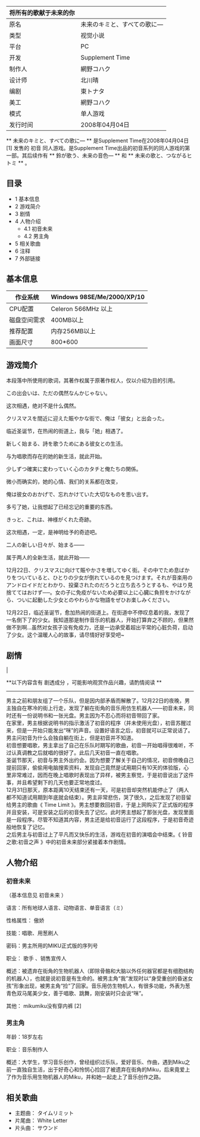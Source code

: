|  将所有的歌献于未来的你  ||
|---|---|
|原名  |  未来のキミと、すべての歌に―   |
|类型  |  视觉小说   |
|平台  |  PC   |
|开发  |  Supplement Time   |
|制作人  |  網野コハク   |
|设计师  |  北川晴   |
|编剧  |  東トナタ   |
|美工  |  網野コハク   |
|模式  |  单人游戏   |
|发行时间  |  2008年04月04日   |
  
** 未来のキミと、すべての歌に―  ** 是Supplement Time在2008年04月04日  [1]  发售的  初音
同人游戏。是Supplement Time出品的初音系列的同人游戏的第一部。其后续作有 ** 鈴が歌う、未来の音色―  ** 和 **
未来の歌と、つながるヒトミ  ** 。

##  目录

  * 1  基本信息 
  * 2  游戏简介 
  * 3  剧情 
  * 4  人物介绍 
    * 4.1  初音未来 
    * 4.2  男主角 
  * 5  相关歌曲 
  * 6  注释 
  * 7  外部链接 

##  基本信息

|  作业系统  |  Windows 98SE/Me/2000/XP/10   
---|---  
CPU配置  |  Celeron 566MHz 以上   
磁盘空间需求  |  400MB以上   
推荐配置  |  内存256MB以上   
画面尺寸  |  800*600   
  
##  游戏简介

本段落中所使用的歌词，其著作权属于原著作权人，仅以介绍为目的引用。

この出会いは、ただの偶然なんかじゃない。

这次相遇，绝对不是什么偶然。

クリスマスを間近に迎えた賑やかな街で、俺は「彼女」と出会った。

临近圣诞节，在热闹的街道上，我与「她」相遇了。

新しく始まる、詩を歌うためにある彼女との生活。

与为唱歌而存在的她的新生活，就此开始。

少しずつ確実に変わっていく心のカタチと俺たちの関係。

微小而确实的，她的心情、我们的关系都在改变，

俺は彼女のおかげで、忘れかけていた大切なものを思い出す。

多亏了她，让我想起了已经忘记的重要的东西。

きっと、これは、神様がくれた奇跡。

这次相遇，一定，是神明给予的奇迹吧。

二人の新しい日々が、始まる――

属于两人的全新生活，就此开始——

12月22日、クリスマスに向けて賑やかさを増してゆく街。その中でため息ばかりをついていると、ひとりの少女が倒れているのを見つけます。それが音楽用のアンドロイドだとわかり、投棄されたのだろうと立ち去ろうとするも、やはり見捨ててはおけず──。女の子に免疫がないため必要以上に心臓に負担をかけながら、ついに起動した少女とのやわらかな物語をぜひお楽しみください。

12月22日，临近圣诞节，愈加热闹的街道上。在街道中不停叹息着的我，发现了一名倒下了的少女。我知道那是制作音乐的机器人，开始打算弃之不顾的，但果然做不到啊…虽然对女孩子没有免疫力，还是一边承受着超出平常的心脏负荷，启动了少女。这个温暖人心的故事，请尽情好好享受吧~

##  剧情

|

**以下内容含有 剧透成分  ，可能影响观赏作品兴趣，请酌情阅读 **  
  
---  
男主之前和朋友组了一个乐队，但是因内部矛盾而解散了。12月22日的夜晚，男主独自在寒冷的街上行走，发现了躺在街角的音乐用仿生机器人——初音未来，同时还有一份说明书和一张光盘。男主因为不忍心而将初音带回了家。
</br>
在家里，男主根据说明书的指示激活了初音的程序（并未使用光盘），初音苏醒过来，但是一开始只能发出“咪”的声音。设置好语言之后，初音就可以正常说话了。男主问初音为什么会独自躺在街上，但是初音并不知道。
</br> 初音想要唱歌，男主拿出了自己在乐队时期写的歌曲，初音一开始唱得很难听，不过认真调教之后就唱的很好了。此后几天初音一直在唱歌。 </br>
圣诞节那天，初音与男主外出约会。因为想要了解关于自己的情况，初音傍晚自己提前回家，偷偷用电脑搜索资料，发现自己竟然是试用期只有10天的体验版，心里非常难过，因而在晚上唱歌时表现出了异样，被男主察觉，于是初音说出了这件事，并且希望剩下的几天也要正常地度过。
</br>
12月31日那天，原本距离10天结束还有一天，可是初音却突然机能停止了（两人都不知道试用期到年底就会结束）。男主非常悲伤，哭了很久，之后发现了初音留给男主的歌曲《
Time Limit
》。男主想要救回初音，于是上网购买了正式版的程序并且安装，可是安装之后的初音失去了记忆。此时男主想起了那张光盘，发现里面是一段程序。尽管不知道其内容，男主还是给初音运行了这段程序，于是初音奇迹般地恢复了记忆。
</br> 之后男主与初音过上了平凡而又快乐的生活，游戏在初音的演唱会中结束。《  铃音之歌:初音之声  》中的初音未来部分紧接着本作剧情。 </br>  
  
##  人物介绍

###  初音未来

（基本信息见  初音未来  ）

语言：所有地球人语言、动物语言、单音语言（ミ）

性格属性：  傲娇

技能：唱歌、用葱刷人

密码：男主所用的MIKU正式版的序列号

职业：  歌手  、销售宣传人

概述：被遗弃在街角的生物机器人（即除骨骼和大脑以外任何器官都是有细胞结构的机器人），也就是说初音是有生命的。被男主角“我”发现时以“身受重创的昏迷女孩”形象出现，被男主角“捡”了回家。音乐用仿生物机人，有很多功能，外表为葱青色双马尾美少女，善于唱歌、跳舞，刚安装时只会说“咪”。

其他：  mikumiku没有穿内裤  [2]

###  男主角

年龄：18岁左右

职业：音乐制作人

概述：大学生，学习音乐创作，曾经组织过乐队，爱好音乐、作曲，遇到Miku之前一直独自生活，出于好奇心和怜悯心捡回了被遗弃在街角的Miku，后来竟爱上了作为音乐用生物机器人的Miku，并和她一起走上了音乐创作之路。

##  相关歌曲

  * 主题曲：  タイムリミット 
  * 片尾曲：  White Letter 
  * 片头曲：  サウンド 

  